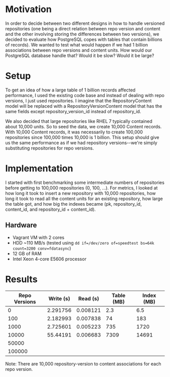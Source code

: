 # Motivation

In order to decide between two different designs in how to handle versioned repositories (one being
a direct relation between repo version and content and the other involving storing the differences
between two versions), we decided to evaluate how PostgreSQL copes with tables that contain billions
of records). We wanted to test what would happen if we had 1 billion associations between repo
versions and content units. How would our PostgreSQL database handle that? Would it be slow? Would
it be large?

# Setup

To get an idea of how a large table of 1 billion records affected performance, I used the existing
code base and instead of dealing with repo versions, I just used repositories. I imagine that the
RepositoryContent model will be replaced with a RepositoryVersionContent model that has the same
fields except repository_version_id instead of repository_id.

We also decided that large repositories like RHEL 7 typically contained about 10,000 units. So to
seed the data, we create 10,000 Content records. With 10,000 Content records, it was necessarily to
create 100,000 repositories since 100,000 times 10,000 is 1 billion. This setup should give us the
same performance as if we had repository versions--we're simply substituting repositories for repo
versions.

# Implementation

I started with first benchmarking some intermediate numbers of repositories before getting to
100,000 repositories (0, 100, ...). For metrics, I looked at how long it took to insert a new
repository with 10,000 repositories, how long it took to read all the content units for an existing
repository, how large the table got, and how big the indexes became (pk, repository_id, content_id,
and repository_id + content_id).

## Hardware

* Vagrant VM with 2 cores
* HDD ~110 MB/s (tested using `dd if=/dev/zero of=speedtest bs=64k count=3200 conv=fdatasync`)
* 12 GB of RAM
* Intel Xeon 4-core E5606 processor

# Results

| Repo Versions | Write (s) | Read (s) | Table (MB) | Index (MB) |
|---------------|-----------|----------|------------|------------|
| 0             | 2.291756  | 0.008121 | 2.3        | 6.5        |
| 100           | 2.182993  | 0.007838 | 74         | 183        |
| 1000          | 2.725601  | 0.005223 | 735        | 1720       |
| 10000         | 55.44191  | 0.006683 | 7309       | 14691      |
| 50000         |
| 100000        |

Note: There are 10,000 repository-version to content associations for each repo version.
